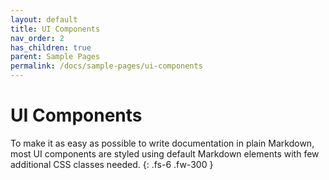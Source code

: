 ```yaml
---
layout: default
title: UI Components
nav_order: 2
has_children: true
parent: Sample Pages
permalink: /docs/sample-pages/ui-components
---
```


# UI Components

To make it as easy as possible to write documentation in plain Markdown, most UI components are styled using default Markdown elements with few additional CSS classes needed.
{: .fs-6 .fw-300 }
